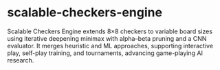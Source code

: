 # scalable-checkers-engine
Scalable Checkers Engine extends 8×8 checkers to variable board sizes using iterative deepening minimax with alpha–beta pruning and a CNN evaluator. It merges heuristic and ML approaches, supporting interactive play, self-play training, and tournaments, advancing game-playing AI research.
